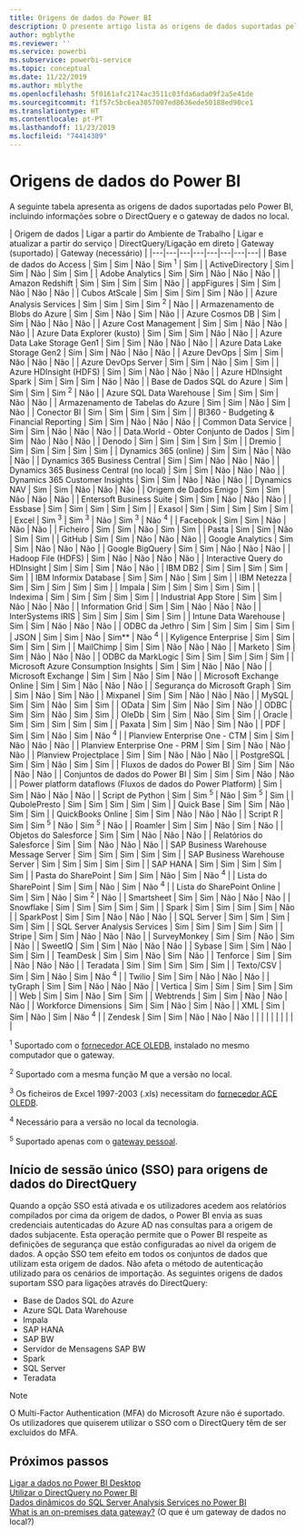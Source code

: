 ```yaml
---
title: Origens de dados do Power BI
description: O presente artigo lista as origens de dados suportadas pelo Power BI, incluindo informações sobre o DirectQuery e o gateway de dados no local.
author: mgblythe
ms.reviewer: ''
ms.service: powerbi
ms.subservice: powerbi-service
ms.topic: conceptual
ms.date: 11/22/2019
ms.author: mblythe
ms.openlocfilehash: 5f0161afc2174ac3511c03fda6ada09f2a5e41de
ms.sourcegitcommit: f1f57c5bc6ea3057007ed8636ede50188ed90ce1
ms.translationtype: HT
ms.contentlocale: pt-PT
ms.lasthandoff: 11/23/2019
ms.locfileid: "74414309"
---
```

# <a name="power-bi-data-sources"></a>Origens de dados do Power BI

A seguinte tabela apresenta as origens de dados suportadas pelo Power BI, incluindo informações sobre o DirectQuery e o gateway de dados no local.

| Origem de dados | Ligar a partir do Ambiente de Trabalho | Ligar e atualizar a partir do serviço | DirectQuery/Ligação em direto | Gateway (suportado) | Gateway (necessário) |
|---|---|---|---|---|---|---|---|
| Base de dados do Access | Sim | Sim | Não | Sim <sup>1</sup> | Sim |
| ActiveDirectory | Sim | Sim | Não | Sim | Sim |
| Adobe Analytics | Sim | Sim | Não | Não | Não |
| Amazon Redshift | Sim | Sim | Sim | Sim | Não |
| appFigures | Sim | Sim | Não | Não | Não |
| Cubos AtScale | Sim | Sim | Sim | Sim | Não |
| Azure Analysis Services | Sim | Sim | Sim | Sim <sup>2</sup> | Não |
| Armazenamento de Blobs do Azure | Sim | Sim | Não | Sim | Não |
| Azure Cosmos DB | Sim | Sim | Não | Não | Não |
| Azure Cost Management | Sim | Sim | Não | Não | Não |
| Azure Data Explorer (kusto) | Sim | Sim | Sim | Não | Não |
| Azure Data Lake Storage Gen1 | Sim | Sim | Não | Não | Não |
| Azure Data Lake Storage Gen2 | Sim | Sim | Não | Não | Não |
| Azure DevOps | Sim | Sim | Não | Não | Não |
| Azure DevOps Server | Sim | Sim | Não | Sim | Sim |
| Azure HDInsight (HDFS) | Sim | Sim | Não | Não | Não |
| Azure HDInsight Spark | Sim | Sim | Sim | Não | Não |
| Base de Dados SQL do Azure | Sim | Sim | Sim | Sim <sup>2</sup> | Não |
| Azure SQL Data Warehouse | Sim | Sim | Sim | Não | Não |
| Armazenamento de Tabelas do Azure | Sim | Sim | Não | Sim | Não |
| Conector BI | Sim | Sim | Sim | Sim | Sim |
| BI360 - Budgeting & Financial Reporting | Sim | Sim | Não | Não | Não |
| Common Data Service | Sim | Sim | Não | Não | Não |
| Data.World - Obter Conjunto de Dados | Sim | Sim | Não | Não | Não |
| Denodo | Sim | Sim | Sim | Sim | Sim |
| Dremio | Sim | Sim | Sim | Sim | Sim |
| Dynamics 365 (online) | Sim | Sim | Não | Não | Não |
| Dynamics 365 Business Central | Sim | Sim | Não | Não | Não |
| Dynamics 365 Business Central (no local) | Sim | Sim | Não | Não | Não |
| Dynamics 365 Customer Insights | Sim | Sim | Não | Não | Não |
| Dynamics NAV | Sim | Sim | Não | Não | Não |
| Origem de Dados Emigo | Sim | Sim | Não | Não | Não |
| Entersoft Business Suite | Sim | Sim | Não | Não | Não |
| Essbase | Sim | Sim | Sim | Sim | Sim |
| Exasol | Sim | Sim | Sim | Sim | Sim |
| Excel | Sim <sup>3</sup> | Sim <sup>3</sup> | Não | Sim <sup>3</sup> | Não <sup>4</sup> |
| Facebook | Sim | Sim | Não | Não | Não |
| Ficheiro | Sim | Sim | Não | Sim | Sim |
| Pasta | Sim | Sim | Não | Sim | Sim |
| GitHub | Sim | Sim | Não | Não | Não |
| Google Analytics | Sim | Sim | Não | Não | Não |
| Google BigQuery | Sim | Sim | Não | Não | Não |
| Hadoop File (HDFS) | Sim | Não | Não | Não | Não |
| Interactive Query do HDInsight | Sim | Sim | Sim | Não | Não |
| IBM DB2 | Sim | Sim | Sim | Sim | Sim |
| IBM Informix Database | Sim | Sim | Não | Sim | Sim |
| IBM Netezza | Sim | Sim | Sim | Sim | Sim |
| Impala | Sim | Sim | Sim | Sim | Sim |
| Indexima | Sim | Sim | Sim | Sim | Sim |
| Industrial App Store | Sim | Sim | Não | Não | Não |
| Information Grid | Sim | Sim | Não | Não | Não |
| InterSystems IRIS | Sim | Sim | Sim | Sim | Sim |
| Intune Data Warehouse | Sim | Sim | Não | Não | Não |
| ODBC da Jethro | Sim | Sim | Sim | Sim | Sim |
| JSON | Sim | Sim | Não | Sim** | Não <sup>4</sup> |
| Kyligence Enterprise | Sim | Sim | Sim | Sim | Sim |
| MailChimp | Sim | Sim | Não | Não | Não |
| Marketo | Sim | Sim | Não | Não | Não |
| ODBC da MarkLogic | Sim | Sim | Sim | Sim | Sim |
| Microsoft Azure Consumption Insights | Sim | Sim | Não | Não | Não |
| Microsoft Exchange | Sim | Sim | Não | Sim | Não |
| Microsoft Exchange Online | Sim | Sim | Não | Não | Não |
| Segurança do Microsoft Graph | Sim | Sim | Não | Sim | Não |
| Mixpanel | Sim | Sim | Não | Não | Não |
| MySQL | Sim | Sim | Não | Sim | Sim |
| OData | Sim | Sim | Não | Sim | Não |
| ODBC | Sim | Sim | Não | Sim | Sim |
| OleDb | Sim | Sim | Não | Sim | Sim |
| Oracle | Sim | Sim | Sim | Sim | Sim |
| Paxata | Sim | Sim | Não | Sim | Não |
| PDF | Sim | Sim | Não | Sim | Não <sup>4</sup> |
| Planview Enterprise One - CTM | Sim | Sim | Não | Não | Não |
| Planview Enterprise One - PRM | Sim | Sim | Não | Não | Não |
| Planview Projectplace | Sim | Sim | Não | Não | Não |
| PostgreSQL | Sim | Sim | Não | Sim | Sim |
| Fluxos de dados do Power BI | Sim | Sim | Não | Não | Não |
| Conjuntos de dados do Power BI | Sim | Sim | Sim | Não | Não |
| Power platform dataflows (Fluxos de dados do Power Platform) | Sim | Sim | Não | Não | Não |
| Script de Python | Sim | Sim <sup>5</sup> | Não | Sim <sup>5</sup> | Sim |
| QubolePresto | Sim | Sim | Sim | Sim | Sim |
| Quick Base | Sim | Sim | Não | Sim | Sim |
| QuickBooks Online | Sim | Sim | Não | Não | Não |
| Script R | Sim | Sim <sup>5</sup> | Não | Sim <sup>5</sup> | Não |
| Roamler | Sim | Sim | Não | Sim | Não |
| Objetos do Salesforce | Sim | Sim | Não | Não | Não |
| Relatórios do Salesforce | Sim | Sim | Não | Não | Não |
| SAP Business Warehouse Message Server | Sim | Sim | Sim | Sim | Sim |
| SAP Business Warehouse Server | Sim | Sim | Sim | Sim | Sim |
| SAP HANA | Sim | Sim | Sim | Sim | Sim |
| Pasta do SharePoint | Sim | Sim | Não | Sim | Não <sup>4</sup> |
| Lista do SharePoint | Sim | Sim | Não | Sim | Não <sup>4</sup> |
| Lista do SharePoint Online | Sim | Sim | Não | Sim <sup>2</sup> | Não |
| Smartsheet | Sim | Sim | Não | Não | Não |
| Snowflake | Sim | Sim | Sim | Sim | Sim |
| Spark | Sim | Sim | Sim | Sim | Não |
| SparkPost | Sim | Sim | Não | Não | Não |
| SQL Server | Sim | Sim | Sim | Sim | Sim |
| SQL Server Analysis Services | Sim | Sim | Sim | Sim | Sim |
| Stripe | Sim | Sim | Não | Não | Não |
| SurveyMonkey | Sim | Sim | Não | Sim | Não |
| SweetIQ | Sim | Sim | Não | Não | Não |
| Sybase | Sim | Sim | Não | Sim | Sim |
| TeamDesk | Sim | Sim | Não | Sim | Não |
| Tenforce | Sim | Sim | Não | Não | Não |
| Teradata | Sim | Sim | Sim | Sim | Sim |
| Texto/CSV | Sim | Sim | Não | Sim | Não <sup>4</sup> |
| Twilio | Sim | Sim | Não | Não | Não |
| tyGraph | Sim | Sim | Não | Não | Não |
| Vertica | Sim | Sim | Sim | Sim | Sim |
| Web | Sim | Sim | Não | Sim | Sim |
| Webtrends | Sim | Sim | Não | Não | Não |
| Workforce Dimensions | Sim | Sim | Não | Sim | Não |
| XML | Sim | Sim | Não | Sim | Não <sup>4</sup> |
| Zendesk | Sim | Sim | Não | Não | Não |
| | | | | | | | |

<sup>1</sup> Suportado com o [fornecedor ACE OLEDB](https://www.microsoft.com/download/details.aspx?id=54920), instalado no mesmo computador que o gateway.

<sup>2</sup> Suportado com a mesma função M que a versão no local.

<sup>3</sup> Os ficheiros de Excel 1997-2003 (.xls) necessitam do [fornecedor ACE OLEDB](https://www.microsoft.com/download/details.aspx?id=54920).

<sup>4</sup> Necessário para a versão no local da tecnologia.

<sup>5</sup> Suportado apenas com o [gateway pessoal](service-gateway-personal-mode.md).

## <a name="single-sign-on-sso-for-directquery-sources"></a>Início de sessão único (SSO) para origens de dados do DirectQuery

Quando a opção SSO está ativada e os utilizadores acedem aos relatórios compilados por cima da origem de dados, o Power BI envia as suas credenciais autenticadas do Azure AD nas consultas para a origem de dados subjacente. Esta operação permite que o Power BI respeite as definições de segurança que estão configuradas ao nível da origem de dados.
A opção SSO tem efeito em todos os conjuntos de dados que utilizam esta origem de dados. Não afeta o método de autenticação utilizado para os cenários de importação. As seguintes origens de dados suportam SSO para ligações através do DirectQuery:

- Base de Dados SQL do Azure
- Azure SQL Data Warehouse
- Impala
- SAP HANA
- SAP BW
- Servidor de Mensagens SAP BW
- Spark
- SQL Server
- Teradata

> [!Note]
> O Multi-Factor Authentication (MFA) do Microsoft Azure não é suportado. Os utilizadores que quiserem utilizar o SSO com o DirectQuery têm de ser excluídos do MFA.

## <a name="next-steps"></a>Próximos passos

[Ligar a dados no Power BI Desktop](desktop-quickstart-connect-to-data.md)  
[Utilizar o DirectQuery no Power BI](desktop-directquery-about.md)  
[Dados dinâmicos do SQL Server Analysis Services no Power BI](sql-server-analysis-services-tabular-data.md)  
[What is an on-premises data gateway?](service-gateway-onprem.md) (O que é um gateway de dados no local?)  
